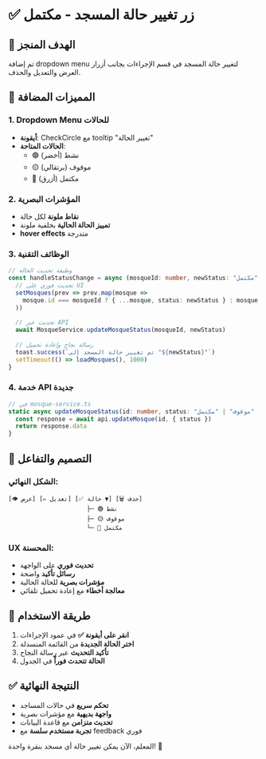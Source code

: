 # ✅ زر تغيير حالة المسجد - مكتمل

## 🎯 الهدف المنجز
تم إضافة dropdown menu لتغيير حالة المسجد في قسم الإجراءات بجانب أزرار العرض والتعديل والحذف.

## 🔧 المميزات المضافة

### 1. Dropdown Menu للحالات
- **أيقونة**: CheckCircle مع tooltip "تغيير الحالة"
- **الحالات المتاحة**:
  - 🟢 نشط (أخضر)
  - 🟡 موقوف (برتقالي)
  - 🔵 مكتمل (أزرق)

### 2. المؤشرات البصرية
- **نقاط ملونة** لكل حالة
- **تمييز الحالة الحالية** بخلفية ملونة
- **hover effects** متدرجة

### 3. الوظائف التقنية
```typescript
// وظيفة تحديث الحالة
const handleStatusChange = async (mosqueId: number, newStatus: "نشط" | "موقوف" | "مكتمل") => {
  // تحديث فوري على UI
  setMosques(prev => prev.map(mosque => 
    mosque.id === mosqueId ? { ...mosque, status: newStatus } : mosque
  ))
  
  // تحديث عبر API
  await MosqueService.updateMosqueStatus(mosqueId, newStatus)
  
  // رسالة نجاح وإعادة تحميل
  toast.success(`تم تغيير حالة المسجد إلى "${newStatus}"`)
  setTimeout(() => loadMosques(), 1000)
}
```

### 4. خدمة API جديدة
```typescript
// في mosque-service.ts
static async updateMosqueStatus(id: number, status: "نشط" | "موقوف" | "مكتمل"): Promise<Mosque> {
  const response = await api.updateMosque(id, { status })
  return response.data
}
```

## 🎨 التصميم والتفاعل

### الشكل النهائي:
```
[👁️ عرض] [✏️ تعديل] [✅ حالة ▼] [🗑️ حذف]
                      ├─ 🟢 نشط
                      ├─ 🟡 موقوف  
                      └─ 🔵 مكتمل
```

### UX المحسنة:
- **تحديث فوري** على الواجهة
- **رسائل تأكيد** واضحة
- **مؤشرات بصرية** للحالة الحالية
- **معالجة أخطاء** مع إعادة تحميل تلقائي

## 🚀 طريقة الاستخدام
1. **انقر على أيقونة ✅** في عمود الإجراءات
2. **اختر الحالة الجديدة** من القائمة المنسدلة
3. **تأكيد التحديث** عبر رسالة النجاح
4. **الحالة تتحدث فوراً** في الجدول

## ✅ النتيجة النهائية
- **تحكم سريع** في حالات المساجد
- **واجهة بديهية** مع مؤشرات بصرية
- **تحديث متزامن** مع قاعدة البيانات
- **تجربة مستخدم سلسة** مع feedback فوري

المعلم، الآن يمكن تغيير حالة أي مسجد بنقرة واحدة! 🎯
